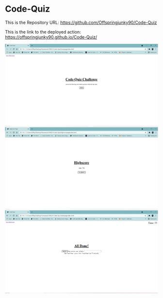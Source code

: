 # Code-Quiz
 
 This is the Repository URL: https://github.com/Offspringjunky90/Code-Quiz

This is the link to the deployed action:  https://offspringjunky90.github.io/Code-Quiz/

![alt text](https://github.com/Offspringjunky90/Code-Quiz/blob/main/Assets/HomeIndex.PNG?raw=true)
![alt text](https://github.com/Offspringjunky90/Code-Quiz/blob/main/Assets/HighscoreIndex.PNG?raw=true)
![alt text](https://github.com/Offspringjunky90/Code-Quiz/blob/main/Assets/QuizEnd.PNG?raw=true)
